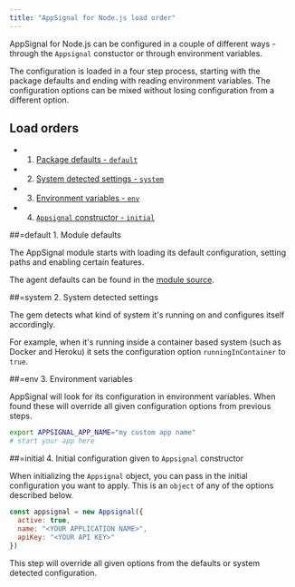 ```yaml
---
title: "AppSignal for Node.js load order"
---
```


AppSignal for Node.js can be configured in a couple of different ways - through the `Appsignal` constuctor or through environment variables.

The configuration is loaded in a four step process, starting with the package defaults and ending with reading environment variables. The configuration options can be mixed without losing configuration from a different option. 

## Load orders

- 1. [Package defaults - `default`](#default)
- 2. [System detected settings - `system`](#system)
- 3. [Environment variables - `env`](#env)
- 4. [`Appsignal` constructor - `initial`](#initial)

##=default 1. Module defaults

The AppSignal module starts with loading its default configuration, setting paths and enabling certain features.

The agent defaults can be found in the [module source](https://github.com/appsignal/appsignal-nodejs/blob/main/packages/nodejs/src/config.ts).

##=system 2. System detected settings

The gem detects what kind of system it's running on and configures itself accordingly.

For example, when it's running inside a container based system (such as Docker and Heroku) it sets the configuration option `runningInContainer` to `true`.

##=env 3. Environment variables

AppSignal will look for its configuration in environment variables. When found these will override all given configuration options from previous steps.

```bash
export APPSIGNAL_APP_NAME="my custom app name"
# start your app here
```

##=initial 4. Initial configuration given to `Appsignal` constructor

When initializing the `Appsignal` object, you can pass in the initial configuration you want to apply. This is an `object` of any of the options described below.

```js
const appsignal = new Appsignal({
  active: true,
  name: "<YOUR APPLICATION NAME>",
  apiKey: "<YOUR API KEY>"
})
```

This step will override all given options from the defaults or system detected configuration.

